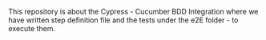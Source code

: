 This repository is about the Cypress - Cucumber BDD Integration where we have written step definition file and the tests under the e2E folder - to execute them. 
